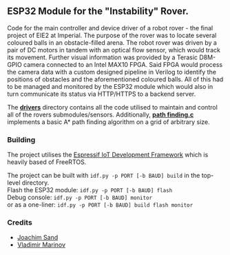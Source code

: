 ## ESP32 Module for the "Instability" Rover. 
Code for the main controller and device driver of a robot rover - the final project of EIE2 at Imperial. 
The purpose of the rover was to locate several coloured balls in an obstacle-filled arena.  The robot rover was driven by a pair of DC motors in tandem with an optical flow sensor, which would track its movement. Further visual information was provided by a Terasic D8M-GPIO camera connected to an Intel MAX10 FPGA. Said FPGA would process the camera data with a custom designed pipeline in Verilog to identify the positions of obstacles and the aforementioned coloured balls. All of this had to be managed and monitored by the ESP32 module which would also in turn communicate its status via HTTP/HTTPS to a backend server. 

The [**drivers**](main/drivers/) directory contains all the code utilised to maintain and control all of the rovers submodules/sensors. Additionally, [**path finding.c**](main/drivers/pathfinding.c) implements a basic A* path finding algorithm on a grid of arbitrary size.


### Building
The project utilises the [Espressif IoT Development Framework](https://docs.espressif.com/projects/esp-idf/en/latest/esp32/get-started/index.html) which is heavily based of FreeRTOS.

The project can be built with `idf.py -p PORT [-b BAUD] build` in the top-level directory.  
Flash the ESP32 module: `idf.py -p PORT [-b BAUD] flash`  
Debug console: `idf.py -p PORT [-b BAUD] monitor`  
or as a one-liner: `idf.py -p PORT [-b BAUD] build flash monitor`  

### Credits
- [Joachim Sand](https://github.com/JoachimSand)
- [Vladimir Marinov](https://github.com/VladiMarinov)

